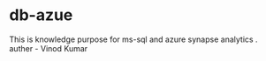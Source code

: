 # db-azue
This is knowledge purpose for ms-sql and azure synapse analytics .
<br>
auther - Vinod Kumar
